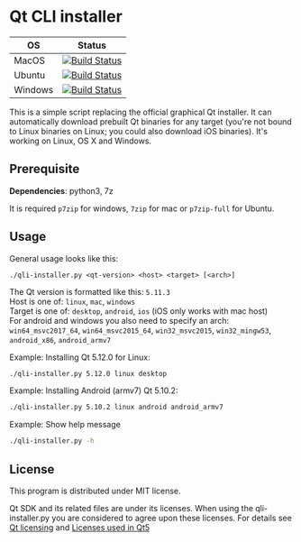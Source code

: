 # Qt CLI installer

|  OS         | Status                                                                                                                                                                                                                    |
|-------------|---------------------------------------------------------------------------------------------------------------------------------------------------------------------------------------------------------------------------|
| MacOS       |[![Build Status](https://dev.azure.com/miurahr/github/_apis/build/status/miurahr.qli-installer?branchName=master&jobName=macOS)](https://dev.azure.com/miurahr/github/_build/latest?definitionId=6&branchName=master)      |
| Ubuntu      |[![Build Status](https://dev.azure.com/miurahr/github/_apis/build/status/miurahr.qli-installer?branchName=master&jobName=Ubuntu_1604)](https://dev.azure.com/miurahr/github/_build/latest?definitionId=6&branchName=master)|
| Windows     |[![Build Status](https://dev.azure.com/miurahr/github/_apis/build/status/miurahr.qli-installer?branchName=master&jobName=Windows64)](https://dev.azure.com/miurahr/github/_build/latest?definitionId=6&branchName=master)  |



This is a simple script replacing the official graphical Qt installer. It can
automatically download prebuilt Qt binaries for any target (you're not bound to
Linux binaries on Linux; you could also download iOS binaries).
It's working on Linux, OS X and Windows.

## Prerequisite

**Dependencies**: python3, 7z

It is required `p7zip` for windows, `7zip` for mac or `p7zip-full` for Ubuntu.

## Usage

General usage looks like this:
```
./qli-installer.py <qt-version> <host> <target> [<arch>]
```
The Qt version is formatted like this: `5.11.3`  
Host is one of: `linux`, `mac`, `windows`  
Target is one of: `desktop`, `android`, `ios` (iOS only works with mac host)  
For android and windows you also need to specify an arch: `win64_msvc2017_64`,
`win64_msvc2015_64`, `win32_msvc2015`, `win32_mingw53`, `android_x86`,
`android_armv7`

Example: Installing Qt 5.12.0 for Linux:
```bash
./qli-installer.py 5.12.0 linux desktop
```

Example: Installing Android (armv7) Qt 5.10.2:
```bash
./qli-installer.py 5.10.2 linux android android_armv7
```

Example: Show help message
```bash
./qli-installer.py -h
```

## License

This program is distributed under MIT license.

Qt SDK and its related files are under its licenses. When using the qli-installer.py
you are considered to agree upon these licenses.
For details see [Qt licensing](https://www.qt.io/licensing/) and [Licenses used in Qt5](https://doc.qt.io/qt-5/licenses-used-in-qt.html)

